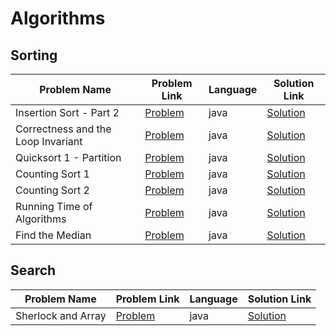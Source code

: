 # Algorithms

## Sorting

|Problem Name|Problem Link|Language|Solution Link|
---|---|---|---
|Insertion Sort - Part 2|[Problem](https://www.hackerrank.com/challenges/insertionsort2/problem)|java|[Solution](./Sorting/InsertionSortPart2.java)|
|Correctness and the Loop Invariant|[Problem](https://www.hackerrank.com/challenges/correctness-invariant/problem)|java|[Solution](./Sorting/CorrectnessandtheLoopInvariant.java)|
|Quicksort 1 - Partition|[Problem](https://www.hackerrank.com/challenges/quicksort1/problem)|java|[Solution](./Sorting/Quicksort1Partition.java)|
|Counting Sort 1|[Problem](https://www.hackerrank.com/challenges/countingsort1/problem)|java|[Solution](./Sorting/CountingSort1.java)|
|Counting Sort 2|[Problem](https://www.hackerrank.com/challenges/countingsort2/problem)|java|[Solution](./Sorting/CountingSort2.java)|
|Running Time of Algorithms|[Problem](https://www.hackerrank.com/challenges/runningtime/problem)|java|[Solution](./Sorting/RunningTimeofAlgorithms.java)|
|Find the Median|[Problem](https://www.hackerrank.com/challenges/find-the-median/problem)|java|[Solution](./Sorting/FindtheMedian.java)|

## Search

|Problem Name|Problem Link|Language|Solution Link|
---|---|---|---
|Sherlock and Array|[Problem](https://www.hackerrank.com/challenges/sherlock-and-array/problem)|java|[Solution](./Search/SherlockandArray.java)|
